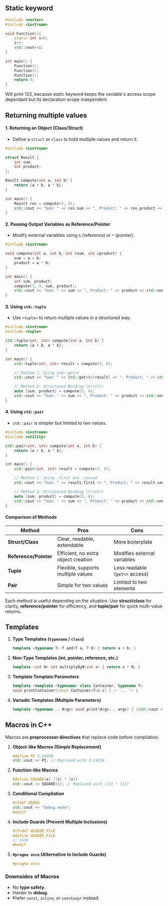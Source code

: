 
## Static keyword
```cpp
#include <vector>
#include <iostream>

void Function(){
    static int i=0;
    i++;
    std::cout<<i;
}

int main() {
    Function();
    Function();
    Function();
    return 0;
}

```
Will print 123, because static keyword keeps the variable's access scope dependant but its declaration scope independent.

## Returning multiple values

#### 1. **Returning an Object (Class/Struct)**

- Define a `struct` or `class` to hold multiple values and return it.

```cpp
#include <iostream>

struct Result {
    int sum;
    int product;
};

Result compute(int a, int b) {
    return {a + b, a * b};
}

int main() {
    Result res = compute(3, 4);
    std::cout << "Sum: " << res.sum << ", Product: " << res.product << std::endl;
}
```

#### 2. **Passing Output Variables as Reference/Pointer**

- Modify external variables using `&` (reference) or `*` (pointer).

```cpp
#include <iostream>

void compute(int a, int b, int &sum, int &product) {
    sum = a + b;
    product = a * b;
}

int main() {
    int sum, product;
    compute(3, 4, sum, product);
    std::cout << "Sum: " << sum << ", Product: " << product << std::endl;
}
```

#### 3. **Using `std::tuple`**

- Use `<tuple>` to return multiple values in a structured way.

```cpp
#include <iostream>
#include <tuple>

std::tuple<int, int> compute(int a, int b) {
    return {a + b, a * b};
}

int main() {
    std::tuple<int, int> result = compute(3, 4);

    // Method 1: Using std::get<>
    std::cout << "Sum: " << std::get<0>(result) << ", Product: " << std::get<1>(result) << std::endl;

    // Method 2: Structured Binding (C++17+)
    auto [sum, product] = compute(3, 4);
    std::cout << "Sum: " << sum << ", Product: " << product << std::endl;
}
```

#### 4. **Using `std::pair`**

- `std::pair` is simpler but limited to two values.

```cpp
#include <iostream>
#include <utility>

std::pair<int, int> compute(int a, int b) {
    return {a + b, a * b};
}

int main() {
    std::pair<int, int> result = compute(3, 4);

    // Method 1: Using .first and .second
    std::cout << "Sum: " << result.first << ", Product: " << result.second << std::endl;

    // Method 2: Structured Binding (C++17+)
    auto [sum, product] = compute(3, 4);
    std::cout << "Sum: " << sum << ", Product: " << product << std::endl;
}
```

#### **Comparison of Methods**

| Method                | Pros                                | Cons                           |
| --------------------- | ----------------------------------- | ------------------------------ |
| **Struct/Class**      | Clear, readable, extendable         | More boilerplate               |
| **Reference/Pointer** | Efficient, no extra object creation | Modifies external variables    |
| **Tuple**             | Flexible, supports multiple values  | Less readable (`get<>` access) |
| **Pair**              | Simple for two values               | Limited to two elements        |

Each method is useful depending on the situation. Use **struct/class** for clarity, **reference/pointer** for efficiency, and **tuple/pair** for quick multi-value returns.

## Templates

1. **Type Templates (`typename` / `class`)**
    
    ```cpp
    template <typename T> T add(T a, T b) { return a + b; }
    ```
    
2. **Non-Type Templates (int, pointer, reference, etc.)**
    
    ```cpp
    template <int N> int multiplyByN(int x) { return x * N; }
    ```
    
3. **Template Template Parameters**
    
    ```cpp
    template <template <typename> class Container, typename T>
    void printContainer(const Container<T>& c) { /* ... */ }
    ```
    
4. **Variadic Templates (Multiple Parameters)**
    
    ```cpp
    template <typename... Args> void print(Args... args) { (std::cout << ... << args) << std::endl; }
    ```


## **Macros in C++**

Macros are **preprocessor directives** that replace code before compilation.

1. **Object-like Macros (Simple Replacement)**
    
    ```cpp
    #define PI 3.14159
    std::cout << PI; // Replaced with 3.14159
    ```
    
2. **Function-like Macros**
    
    ```cpp
    #define SQUARE(x) ((x) * (x))
    std::cout << SQUARE(5); // Replaced with ((5) * (5))
    ```
    
3. **Conditional Compilation**
    
    ```cpp
    #ifdef DEBUG
    std::cout << "Debug mode";
    #endif
    ```
    
4. **Include Guards (Prevent Multiple Inclusions)**
    
    ```cpp
    #ifndef HEADER_FILE
    #define HEADER_FILE
    // Code
    #endif
    ```
    
5. **`#pragma once` (Alternative to Include Guards)**
    
    ```cpp
    #pragma once
    ```
    

### **Downsides of Macros**

- No **type safety**.
- Harder to **debug**.
- Prefer `const`, `inline`, or `constexpr` instead.